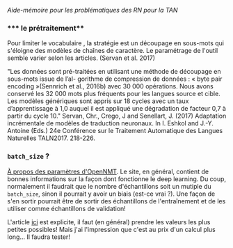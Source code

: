 *Aide-mémoire pour les problématiques des RN pour la TAN*




### *** le prétraitement**
Pour limiter le vocabulaire , la stratégie est un découpage en sous-mots qui s'éloigne des modèles de chaînes de caractère. Le paramétrage de l'outil semble varier selon les articles. (Servan et al. 2017)

"Les données sont pré-traitées en utilisant une méthode de découpage en sous-mots issue de l’al- gorithme de compression de données : « byte pair encoding »(Sennrich et al., 2016b) avec 30 000 opérations. Nous avons conservé les 32 000 mots plus fréquents pour les langues source et cible. Les modèles génériques sont appris sur 18 cycles avec un taux d’apprentissage à 1,0 auquel il est appliqué une dégradation de facteur 0,7 à partir du cycle 10." Servan, Chr., Crego, J and Senellart, J. (2017) Adaptation incrémentale de modèles de traduction neuronaux. In I. Eshkol and J.-Y. Antoine (Eds.) 24e Conférence sur le Traitement Automatique des Langues Naturelles TALN2017.  218-226.




### `batch_size` ?
[À propos des paramètres d'OpenNMT](https://machinelearningmastery.com/difference-between-a-batch-and-an-epoch/). Le site, en général, contient de bonnes informations sur la façon dont fonctionne le deep learning. Du coup, normalement il faudrait que le nombre d'échantillons soit un mutiple du `batch_size`, sinon il pourrait y avoir un biais (est-ce vrai ?). Une façon de s'en sortir pourrait être de sortir des échantillons de l'entraînement et de les utiliser comme échantillons de validation!

L'article [ici](https://machinelearningmastery.com/gentle-introduction-mini-batch-gradient-descent-configure-batch-size/) est explicite, il faut (en général) prendre les valeurs les plus petites possibles! Mais j'ai l'impression que c'est au prix d'un calcul plus long... Il faudra tester!
